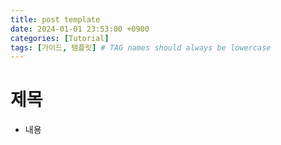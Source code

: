 ```yaml
---
title: post template
date: 2024-01-01 23:53:00 +0900
categories: [Tutorial]
tags: [가이드, 템플릿] # TAG names should always be lowercase
---
```


# 제목

- 내용
